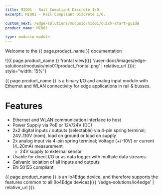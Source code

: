 ```yaml
---
title: MIO01 - Rail Compliant Discrete I/O
excerpt: MIO01 - Rail Compliant Discrete I/O.

custom_next: /edge-solutions/modusio/mio01/quick-start-guide
product_name: MIO01

type: modusio-module
---
```


Welcome to the {{ page.product_name }} documentation

![{{ page.product_name }} frontal view]({{ '/user-docs/images/edge-solutions/modusio/mio01/product_frontal.png' | relative_url }}){: style="width: 15%"}

{{ page.product_name }} is a binary I/O and analog input module with Ethernet and WLAN connectivity for edge applications in rail & busses.

# Features

* Ethernet and WLAN communication interface to host
* Power Supply via PoE or 12V/24V (DC)
* 2x2 digital inputs / outputs (selectable) via 4-pin spring terminal; 24V..110V (nom), load on ground or load on supply
* 2x analog input via 4-pin spring terminal; Voltage (+/-10V) or current (4..20mA) measurement
  * 24V supply to external sensor
* Usable for direct I/O or as data logger with multiple data streams.
* Galvanic isolation of all inputs and outputs
* EN 50155 compliant

{{ page.product_name }} is an Io4Edge device, and therefore supports the features common to all [Io4Edge devices]({{ '/edge-solutions/io4edge' | relative_url }}).
